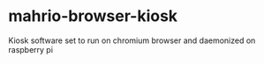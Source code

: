 # mahrio-browser-kiosk
Kiosk software set to run on chromium browser and daemonized on raspberry pi
